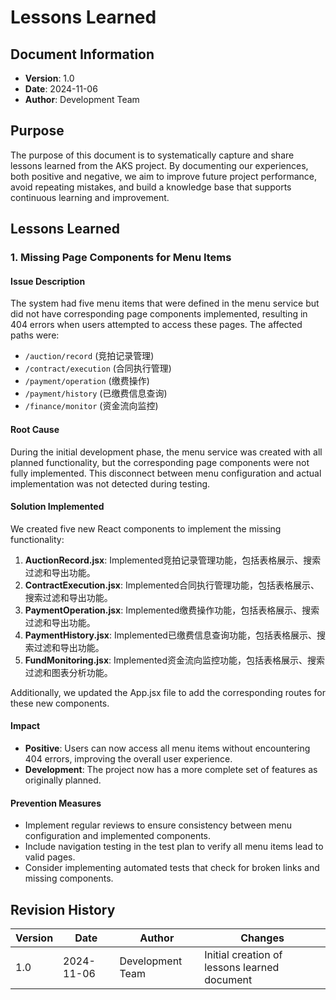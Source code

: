 # Lessons Learned

## Document Information
- **Version**: 1.0
- **Date**: 2024-11-06
- **Author**: Development Team

## Purpose
The purpose of this document is to systematically capture and share lessons learned from the AKS project. By documenting our experiences, both positive and negative, we aim to improve future project performance, avoid repeating mistakes, and build a knowledge base that supports continuous learning and improvement.

## Lessons Learned

### 1. Missing Page Components for Menu Items

#### Issue Description
The system had five menu items that were defined in the menu service but did not have corresponding page components implemented, resulting in 404 errors when users attempted to access these pages. The affected paths were:
- `/auction/record` (竞拍记录管理)
- `/contract/execution` (合同执行管理)
- `/payment/operation` (缴费操作)
- `/payment/history` (已缴费信息查询)
- `/finance/monitor` (资金流向监控)

#### Root Cause
During the initial development phase, the menu service was created with all planned functionality, but the corresponding page components were not fully implemented. This disconnect between menu configuration and actual implementation was not detected during testing.

#### Solution Implemented
We created five new React components to implement the missing functionality:
1. **AuctionRecord.jsx**: Implemented竞拍记录管理功能，包括表格展示、搜索过滤和导出功能。
2. **ContractExecution.jsx**: Implemented合同执行管理功能，包括表格展示、搜索过滤和导出功能。
3. **PaymentOperation.jsx**: Implemented缴费操作功能，包括表格展示、搜索过滤和导出功能。
4. **PaymentHistory.jsx**: Implemented已缴费信息查询功能，包括表格展示、搜索过滤和导出功能。
5. **FundMonitoring.jsx**: Implemented资金流向监控功能，包括表格展示、搜索过滤和图表分析功能。

Additionally, we updated the App.jsx file to add the corresponding routes for these new components.

#### Impact
- **Positive**: Users can now access all menu items without encountering 404 errors, improving the overall user experience.
- **Development**: The project now has a more complete set of features as originally planned.

#### Prevention Measures
- Implement regular reviews to ensure consistency between menu configuration and implemented components.
- Include navigation testing in the test plan to verify all menu items lead to valid pages.
- Consider implementing automated tests that check for broken links and missing components.

## Revision History
| Version | Date       | Author          | Changes                                      |
|---------|------------|-----------------|----------------------------------------------|
| 1.0     | 2024-11-06 | Development Team | Initial creation of lessons learned document |